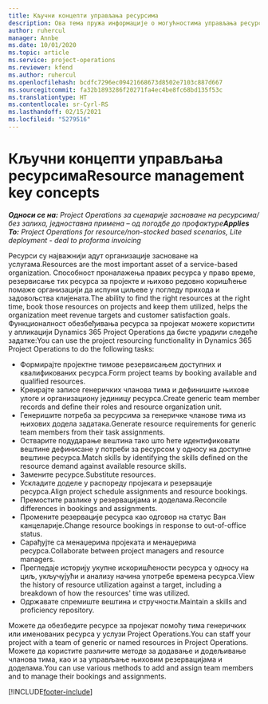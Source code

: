 ```yaml
---
title: Кључни концепти управљања ресурсима
description: Ова тема пружа информације о могућностима управљања ресурсима у услузи Microsoft Dynamics Project Operations.
author: ruhercul
manager: Annbe
ms.date: 10/01/2020
ms.topic: article
ms.service: project-operations
ms.reviewer: kfend
ms.author: ruhercul
ms.openlocfilehash: bcdfc7296ec09421668673d8502e7103c887d667
ms.sourcegitcommit: fa32b1893286f20271fa4ec4be8fc68bd135f53c
ms.translationtype: HT
ms.contentlocale: sr-Cyrl-RS
ms.lasthandoff: 02/15/2021
ms.locfileid: "5279516"
---
```

# <a name="resource-management-key-concepts"></a><span data-ttu-id="16294-103">Кључни концепти управљања ресурсима</span><span class="sxs-lookup"><span data-stu-id="16294-103">Resource management key concepts</span></span>

<span data-ttu-id="16294-104">_**Односи се на:** Project Operations за сценарије засноване на ресурсима/без залиха, једноставна примена – од погодбе до профактуре_</span><span class="sxs-lookup"><span data-stu-id="16294-104">_**Applies To:** Project Operations for resource/non-stocked based scenarios, Lite deployment - deal to proforma invoicing_</span></span>

<span data-ttu-id="16294-105">Ресурси су најважнији адут организације засноване на услугама.</span><span class="sxs-lookup"><span data-stu-id="16294-105">Resources are the most important asset of a service-based organization.</span></span> <span data-ttu-id="16294-106">Способност проналажења правих ресурса у право време, резервисање тих ресурса за пројекте и њихово редовно коришћење помаже организацији да испуни циљеве у погледу прихода и задовољства клијената.</span><span class="sxs-lookup"><span data-stu-id="16294-106">The ability to find the right resources at the right time, book those resources on projects and keep them utilized, helps the organization meet revenue targets and customer satisfaction goals.</span></span> <span data-ttu-id="16294-107">Функционалност обезбеђивања ресурса за пројекат можете користити у апликацији Dynamics 365 Project Operations да бисте урадили следеће задатке:</span><span class="sxs-lookup"><span data-stu-id="16294-107">You can use the project resourcing functionality in Dynamics 365 Project Operations to do the following tasks:</span></span>

- <span data-ttu-id="16294-108">Формирајте пројектне тимове резервисањем доступних и квалификованих ресурса.</span><span class="sxs-lookup"><span data-stu-id="16294-108">Form project teams by booking available and qualified resources.</span></span>
- <span data-ttu-id="16294-109">Креирајте записе генеричких чланова тима и дефинишите њихове улоге и организациону јединицу ресурса.</span><span class="sxs-lookup"><span data-stu-id="16294-109">Create generic team member records and define their roles and resource organization unit.</span></span>
- <span data-ttu-id="16294-110">Генеришите потреба за ресурсима за генеричке чланове тима из њихових додела задатака.</span><span class="sxs-lookup"><span data-stu-id="16294-110">Generate resource requirements for generic team members from their task assignments.</span></span>
- <span data-ttu-id="16294-111">Остварите подударање вештина тако што ћете идентификовати вештине дефинисане у потреби за ресурсом у односу на доступне вештине ресурса.</span><span class="sxs-lookup"><span data-stu-id="16294-111">Match skills by identifying the skills defined on the resource demand against available resource skills.</span></span>
- <span data-ttu-id="16294-112">Замените ресурсе.</span><span class="sxs-lookup"><span data-stu-id="16294-112">Substitute resources.</span></span>
- <span data-ttu-id="16294-113">Ускладите доделе у распореду пројеката и резервације ресурса.</span><span class="sxs-lookup"><span data-stu-id="16294-113">Align project schedule assignments and resource bookings.</span></span>
- <span data-ttu-id="16294-114">Премостите разлике у резервацијама и доделама.</span><span class="sxs-lookup"><span data-stu-id="16294-114">Reconcile differences in bookings and assignments.</span></span>
- <span data-ttu-id="16294-115">Промените резервације ресурса као одговор на статус Ван канцеларије.</span><span class="sxs-lookup"><span data-stu-id="16294-115">Change resource bookings in response to out-of-office status.</span></span>
- <span data-ttu-id="16294-116">Сарађујте са менаџерима пројеката и менаџерима ресурса.</span><span class="sxs-lookup"><span data-stu-id="16294-116">Collaborate between project managers and resource managers.</span></span>
- <span data-ttu-id="16294-117">Прегледаје историју укупне искоришћености ресурса у односу на циљ, укључујући и анализу начина употребе времена ресурса.</span><span class="sxs-lookup"><span data-stu-id="16294-117">View the history of resource utilization against a target, including a breakdown of how the resources' time was utilized.</span></span>
- <span data-ttu-id="16294-118">Одржавате спремиште вештина и стручности.</span><span class="sxs-lookup"><span data-stu-id="16294-118">Maintain a skills and proficiency repository.</span></span>


<span data-ttu-id="16294-119">Можете да обезбедите ресурсе за пројекат помоћу тима генеричких или именованих ресурса у услузи Project Operations.</span><span class="sxs-lookup"><span data-stu-id="16294-119">You can staff your project with a team of generic or named resources in Project Operations.</span></span> <span data-ttu-id="16294-120">Можете да користите различите методе за додавање и додељивање чланова тима, као и за управљање њиховим резервацијама и доделама.</span><span class="sxs-lookup"><span data-stu-id="16294-120">You can use various methods to add and assign team members and to manage their bookings and assignments.</span></span> 


[!INCLUDE[footer-include](../includes/footer-banner.md)]